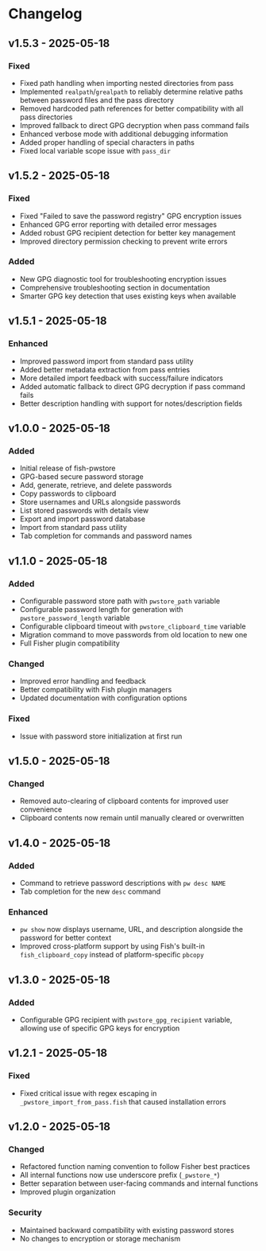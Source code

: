 # Changelog

## v1.5.3 - 2025-05-18

### Fixed
- Fixed path handling when importing nested directories from pass
- Implemented `realpath`/`grealpath` to reliably determine relative paths between password files and the pass directory
- Removed hardcoded path references for better compatibility with all pass directories
- Improved fallback to direct GPG decryption when pass command fails
- Enhanced verbose mode with additional debugging information
- Added proper handling of special characters in paths
- Fixed local variable scope issue with `pass_dir`

## v1.5.2 - 2025-05-18

### Fixed
- Fixed "Failed to save the password registry" GPG encryption issues
- Enhanced GPG error reporting with detailed error messages
- Added robust GPG recipient detection for better key management
- Improved directory permission checking to prevent write errors

### Added
- New GPG diagnostic tool for troubleshooting encryption issues
- Comprehensive troubleshooting section in documentation
- Smarter GPG key detection that uses existing keys when available

## v1.5.1 - 2025-05-18

### Enhanced
- Improved password import from standard pass utility
- Added better metadata extraction from pass entries
- More detailed import feedback with success/failure indicators
- Added automatic fallback to direct GPG decryption if pass command fails
- Better description handling with support for notes/description fields

## v1.0.0 - 2025-05-18

### Added
- Initial release of fish-pwstore
- GPG-based secure password storage
- Add, generate, retrieve, and delete passwords
- Copy passwords to clipboard
- Store usernames and URLs alongside passwords
- List stored passwords with details view
- Export and import password database
- Import from standard pass utility
- Tab completion for commands and password names

## v1.1.0 - 2025-05-18

### Added
- Configurable password store path with `pwstore_path` variable
- Configurable password length for generation with `pwstore_password_length` variable
- Configurable clipboard timeout with `pwstore_clipboard_time` variable
- Migration command to move passwords from old location to new one
- Full Fisher plugin compatibility

### Changed
- Improved error handling and feedback
- Better compatibility with Fish plugin managers
- Updated documentation with configuration options

### Fixed
- Issue with password store initialization at first run

## v1.5.0 - 2025-05-18

### Changed
- Removed auto-clearing of clipboard contents for improved user convenience
- Clipboard contents now remain until manually cleared or overwritten

## v1.4.0 - 2025-05-18

### Added
- Command to retrieve password descriptions with `pw desc NAME`
- Tab completion for the new `desc` command

### Enhanced
- `pw show` now displays username, URL, and description alongside the password for better context
- Improved cross-platform support by using Fish's built-in `fish_clipboard_copy` instead of platform-specific `pbcopy`

## v1.3.0 - 2025-05-18

### Added
- Configurable GPG recipient with `pwstore_gpg_recipient` variable, allowing use of specific GPG keys for encryption

## v1.2.1 - 2025-05-18

### Fixed
- Fixed critical issue with regex escaping in `_pwstore_import_from_pass.fish` that caused installation errors

## v1.2.0 - 2025-05-18

### Changed
- Refactored function naming convention to follow Fisher best practices
- All internal functions now use underscore prefix (`_pwstore_*`)
- Better separation between user-facing commands and internal functions
- Improved plugin organization

### Security
- Maintained backward compatibility with existing password stores
- No changes to encryption or storage mechanism
